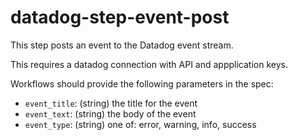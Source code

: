 # datadog-step-event-post

This step posts an event to the Datadog event stream.

This requires a datadog connection with API and appplication keys.

Workflows should provide the following parameters in the spec:

* `event_title`: (string) the title for the event
* `event_text`: (string) the body of the event
* `event_type`: (string) one of: error, warning, info, success
